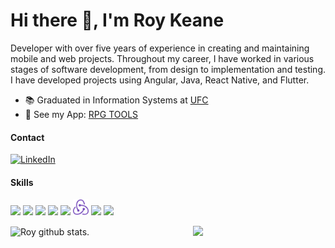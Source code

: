 <h1 align="left">Hi there 👋, I'm Roy Keane</h1>
<p align="left"> Developer with over five years of experience in creating and maintaining mobile and web projects. Throughout my career, I have worked in various stages of software development, from design to implementation and testing. I have developed projects using Angular, Java, React Native, and Flutter. </p>


<!-- **keane032/keane032** is a ✨ _special_ ✨ repository because its `README.md` (this file) appears on your GitHub profile. -->

<!-- Here are some ideas to get you started: -->

- 📚 Graduated in Information Systems at [UFC](https://www.quixada.ufc.br/)
- 🔎 See my App: [RPG TOOLS](https://play.google.com/store/apps/details?id=com.br.rpgboard)

<h4>Contact</h4>

[![LinkedIn](https://img.shields.io/badge/-LinkedIn-000?style=for-the-badge&logo=linkedin&logoColor=FF00F6&color:FFF)](https://www.linkedin.com/in/roy-avila/)
  
<h4>Skills</h4>
<!-- Your github readme stats: https://github.com/anuraghazra/github-readme-stats -->


<!-- You can use this sites to get logos: https://www.vectorlogo.zone or https://simpleicons.org/ -->

<!-- Skillsets -->


<p align="left"> 
  <span>
  <img width="5%" src="https://www.vectorlogo.zone/logos/w3_html5/w3_html5-icon.svg">
  <img width="10%" src="https://www.vectorlogo.zone/logos/netlifyapp_watercss/netlifyapp_watercss-ar21.svg">
  <img width="10%" src="https://www.vectorlogo.zone/logos/typescriptlang/typescriptlang-ar21.svg">
  <img width="5%" src="https://www.vectorlogo.zone/logos/javascript/javascript-icon.svg">
  <img width="10%" src="https://www.vectorlogo.zone/logos/reactjs/reactjs-ar21.svg">
  <img width="5%" src="https://raw.githubusercontent.com/devicons/devicon/master/icons/redux/redux-original.svg">
  <img width="5%" src="https://www.vectorlogo.zone/logos/nodejs/nodejs-icon.svg">
  <img width="10%" src="https://www.vectorlogo.zone/logos/flutterio/flutterio-ar21.svg">
  </span>
</p>


<span>
  <img width="50%" align="center" alt="Roy github stats." 
       src="https://github-readme-stats.vercel.app/api?username=keane032&show_icons=true&hide_border=true&theme=dracula" />
  <img width="42%" align="right"  
       src="https://github-readme-stats.vercel.app/api/top-langs/?username=keane032&layout=compact&theme=dracula" />
       
</span>

<!-- - 🔭 I’m currently working on ...
- 🌱 I’m currently learning ...
- 👯 I’m looking to collaborate on ...
- 🤔 I’m looking for help with ...
- 💬 Ask me about ...
- 📫 How to reach me: ...
- 😄 Pronouns: ...
- ⚡ Fun fact: ... -->




